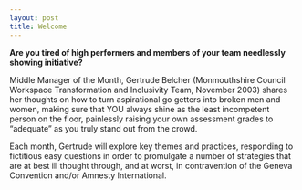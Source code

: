 ```yaml
---
layout: post
title: Welcome
---
```



<strong>Are you tired of high performers and members of your team needlessly showing initiative?</strong>

Middle Manager of the Month, Gertrude Belcher (Monmouthshire Council Workspace Transformation and Inclusivity Team, November 2003) shares her thoughts on how to turn aspirational go getters into broken men and women, making sure that YOU always shine as the least incompetent person on the floor, painlessly raising your own assessment grades to “adequate” as you truly stand out from the crowd.


Each month, Gertrude will explore key themes and practices, responding to fictitious easy questions in order to promulgate a number of strategies that are at best ill thought through, and at worst, in contravention of the Geneva Convention and/or Amnesty International.
